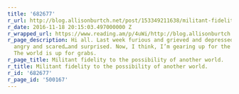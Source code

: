 ```yaml
---
title: '682677'
r_url: http://blog.allisonburtch.net/post/153349211638/militant-fidelity-to-the-possibility-of-another
r_date: 2016-11-18 20:15:03.497000000 Z
r_wrapped_url: https://www.reading.am/p/4uWi/http://blog.allisonburtch.net/post/153349211638/militant-fidelity-to-the-possibility-of-another
r_page_description: Hi all. Last week furious and grieved and depressed and sad and
  angry and scared…and surprised. Now, I think, I’m gearing up for the long haul.
  The world is up for grabs.
r_page_title: Militant fidelity to the possibility of another world.
r_title: Militant fidelity to the possibility of another world.
r_id: '682677'
r_page_id: '500167'
---
```


